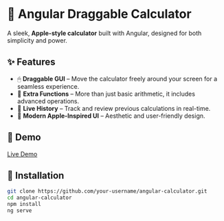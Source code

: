 # 🧮 Angular Draggable Calculator  

A sleek, **Apple-style calculator** built with Angular, designed for both simplicity and power.  

## ✨ Features  

- 🖱 **Draggable GUI** – Move the calculator freely around your screen for a seamless experience.  
- 🔢 **Extra Functions** – More than just basic arithmetic, it includes advanced operations.  
- 📜 **Live History** – Track and review previous calculations in real-time.  
- 🎨 **Modern Apple-Inspired UI** – Aesthetic and user-friendly design.

## 📸 Demo  

[Live Demo](https://apple-style-calculator.vercel.app/)  

## 🚀 Installation  

```bash
git clone https://github.com/your-username/angular-calculator.git
cd angular-calculator
npm install
ng serve
